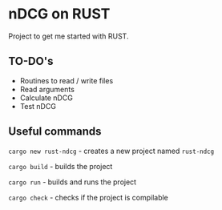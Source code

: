 # nDCG on RUST

Project to get me started with RUST.

## TO-DO's

- Routines to read / write files
- Read arguments
- Calculate nDCG
- Test nDCG

## Useful commands

`cargo new rust-ndcg` - creates a new project named `rust-ndcg`

`cargo build` - builds the project

`cargo run` - builds and runs the project

`cargo check` - checks if the project is compilable
